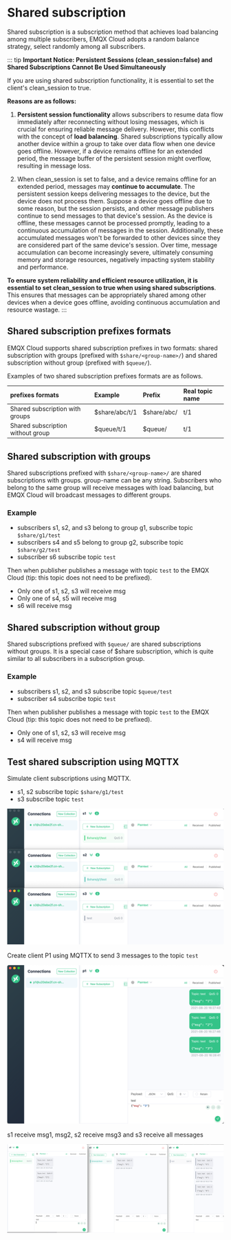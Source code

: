 # Shared subscription

Shared subscription is a subscription method that achieves load balancing among multiple subscribers,
EMQX Cloud adopts a random balance strategy, select randomly among all subscribers.

::: tip
**Important Notice: Persistent Sessions (clean_session=false) and Shared Subscriptions Cannot Be Used Simultaneously**

If you are using shared subscription functionality, it is essential to set the client's clean_session to true.

**Reasons are as follows:**

1. **Persistent session functionality** allows subscribers to resume data flow immediately after reconnecting without losing messages, which is crucial for ensuring reliable message delivery. However, this conflicts with the concept of **load balancing**. Shared subscriptions typically allow another device within a group to take over data flow when one device goes offline. However, if a device remains offline for an extended period, the message buffer of the persistent session might overflow, resulting in message loss.

2. When clean_session is set to false, and a device remains offline for an extended period, messages may **continue to accumulate**. The persistent session keeps delivering messages to the device, but the device does not process them. Suppose a device goes offline due to some reason, but the session persists, and other message publishers continue to send messages to that device's session. As the device is offline, these messages cannot be processed promptly, leading to a continuous accumulation of messages in the session. Additionally, these accumulated messages won't be forwarded to other devices since they are considered part of the same device's session. Over time, message accumulation can become increasingly severe, ultimately consuming memory and storage resources, negatively impacting system stability and performance.

**To ensure system reliability and efficient resource utilization, it is essential to set clean_session to true when using shared subscriptions**. This ensures that messages can be appropriately shared among other devices when a device goes offline, avoiding continuous accumulation and resource wastage.
:::

## Shared subscription prefixes formats

EMQX Cloud supports shared subscription prefixes in two formats:
shared subscription with groups (prefixed with `$share/<group-name>/`) and shared subscription without group (prefixed with `$queue/`).

Examples of two shared subscription prefixes formats are as follows.

| prefixes formats                  | Example        | Prefix      | Real topic name |
| :-------------------------------- | :------------- | :---------- | :-------------- |
| Shared subscription with groups   | $share/abc/t/1 | $share/abc/ | t/1             |
| Shared subscription without group | $queue/t/1     | $queue/     | t/1             |

## Shared subscription with groups

Shared subscriptions prefixed with `$share/<group-name>/` are shared subscriptions with groups.
group-name can be any string. Subscribers who belong to the same group will receive messages with load balancing, but EMQX Cloud will broadcast messages to different groups.

### Example

* subscribers s1, s2, and s3 belong to group g1, subscribe topic `$share/g1/test`
* subscribers s4 and s5 belong to group g2, subscribe topic `$share/g2/test`
* subscriber s6 subscribe topic `test`

Then when publisher publishes a message with topic `test` to the EMQX Cloud (tip: this topic does not need to be prefixed).

* Only one of s1, s2, s3 will receive msg
* Only one of s4, s5 will receive msg
* s6 will receive msg

## Shared subscription without group

Shared subscriptions prefixed with `$queue/` are shared subscriptions without groups. 
It is a special case of $share subscription, which is quite similar to all subscribers in a subscription group.

### Example

* subscribers s1, s2, and s3 subscribe topic `$queue/test`
* subscriber s4 subscribe topic `test` 

Then when publisher publishes a message with topic `test` to the EMQX Cloud (tip: this topic does not need to be prefixed).

* Only one of s1, s2, s3 will receive msg
* s4 will receive msg

## Test shared subscription using MQTTX

Simulate client subscriptions using MQTTX.

* s1, s2 subscribe topic `$share/g1/test`
* s3 subscribe topic `test`

![shared_subscription_1](./_assets/shared_subscription_1.png)

Create client P1 using MQTTX to send 3 messages to the topic `test`

![shared_subscription_2](./_assets/shared_subscription_2.png)

s1 receive msg1, msg2, s2 receive msg3 and s3 receive all messages

![shared_subscription_3](./_assets/shared_subscription_3.png)